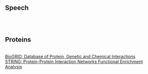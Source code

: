 ## Speech
[]() <br>
[]() <br>

## Proteins
[]() <br>
[BioGRID: Database of Protein, Genetic and Chemical Interactions](https://thebiogrid.org/) <br>
[STRING: Protein-Protein Interaction Networks Functional Enrichment Analysis](https://string-db.org/) <br>
[]() <br>
[]() <br>
